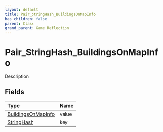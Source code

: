 ```yaml
---
layout: default
title: Pair_StringHash_BuildingsOnMapInfo
has_children: false
parent: Class
grand_parent: Game Reflection
---
```

# Pair_StringHash_BuildingsOnMapInfo
Description 

## Fields

| Type | Name |
|:-------------|:--------------|
| [BuildingsOnMapInfo](/docs/game-reflection/classes/buildings_on_map_info) | value |
| [StringHash](/docs/game-reflection/classes/string_hash) | key |

